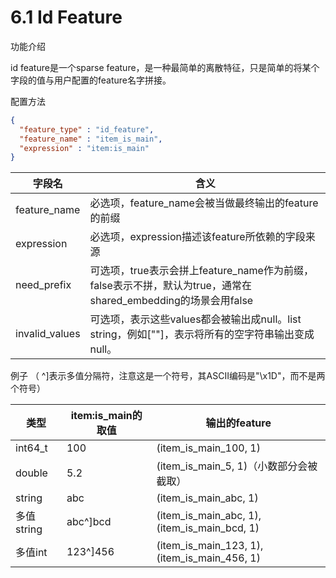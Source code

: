 # 6.1 Id Feature

功能介绍

id feature是一个sparse feature，是一种最简单的离散特征，只是简单的将某个字段的值与用户配置的feature名字拼接。

配置方法

```json
{
  "feature_type" : "id_feature",
  "feature_name" : "item_is_main",
  "expression" : "item:is_main"
}
```

| 字段名         | 含义                                                         |
| -------------- | ------------------------------------------------------------ |
| feature_name   | 必选项，feature_name会被当做最终输出的feature的前缀          |
| expression     | 必选项，expression描述该feature所依赖的字段来源              |
| need_prefix    | 可选项，true表示会拼上feature_name作为前缀，false表示不拼，默认为true，通常在shared_embedding的场景会用false |
| invalid_values | 可选项，表示这些values都会被输出成null。list string，例如[""]，表示将所有的空字符串输出变成null。 |



例子 （  ^]表示多值分隔符，注意这是一个符号，其ASCII编码是"\x1D"，而不是两个符号）

| 类型       | item:is_main的取值 | 输出的feature                               |
| ---------- | ------------------ | ------------------------------------------- |
| int64_t    | 100                | (item_is_main_100, 1)                       |
| double     | 5.2                | (item_is_main_5, 1)（小数部分会被截取）     |
| string     | abc                | (item_is_main_abc, 1)                       |
| 多值string | abc^]bcd           | (item_is_main_abc, 1),(item_is_main_bcd, 1) |
| 多值int    | 123^]456           | (item_is_main_123, 1),(item_is_main_456, 1) |

